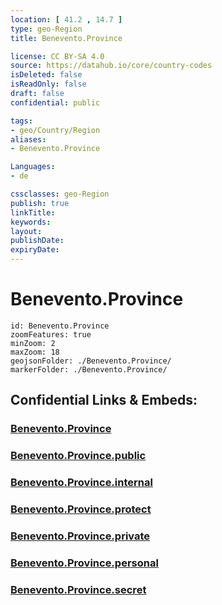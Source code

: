 ```yaml
---
location: [ 41.2 , 14.7 ] 
type: geo-Region
title: Benevento.Province

license: CC BY-SA 4.0
source: https://datahub.io/core/country-codes
isDeleted: false
isReadOnly: false
draft: false
confidential: public

tags:
- geo/Country/Region
aliases:
- Benevento.Province

Languages:
- de

cssclasses: geo-Region
publish: true
linkTitle: 
keywords: 
layout: 
publishDate: 
expiryDate: 
---
```


# Benevento.Province

```leaflet
id: Benevento.Province
zoomFeatures: true 
minZoom: 2 
maxZoom: 18
geojsonFolder: ./Benevento.Province/
markerFolder: ./Benevento.Province/
```


## Confidential Links & Embeds: 

### [Benevento.Province](/_Standards/Earth/Continent/Europe/Europe~South/Italy/regions~Italy/Campania/Benevento.Province.md) 

### [Benevento.Province.public](/_public/Earth/Continent/Europe/Europe~South/Italy/regions~Italy/Campania/Benevento.Province.public.md) 

### [Benevento.Province.internal](/_internal/Earth/Continent/Europe/Europe~South/Italy/regions~Italy/Campania/Benevento.Province.internal.md) 

### [Benevento.Province.protect](/_protect/Earth/Continent/Europe/Europe~South/Italy/regions~Italy/Campania/Benevento.Province.protect.md) 

### [Benevento.Province.private](/_private/Earth/Continent/Europe/Europe~South/Italy/regions~Italy/Campania/Benevento.Province.private.md) 

### [Benevento.Province.personal](/_personal/Earth/Continent/Europe/Europe~South/Italy/regions~Italy/Campania/Benevento.Province.personal.md) 

### [Benevento.Province.secret](/_secret/Earth/Continent/Europe/Europe~South/Italy/regions~Italy/Campania/Benevento.Province.secret.md)


